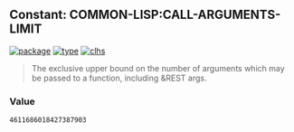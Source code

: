 ## Constant: COMMON-LISP:CALL-ARGUMENTS-LIMIT
[![package](https://img.shields.io/badge/Package-COMMON--LISP-5f9ea0.svg?style=social&colorA=999999)](../) [![type](https://img.shields.io/badge/Type-Constant-5f9ea0.svg?style=social&colorA=999999)](../#constant) [![clhs](https://img.shields.io/badge/CLHS-CALL--ARGUMENTS--LIMIT-5f9ea0.svg?style=social&colorA=999999)](http://www.lispworks.com/documentation/HyperSpec/Body/v_call_a.htm) 

> The exclusive upper bound on the number of arguments which may be passed
> to a function, including &REST args.

### Value
```
4611686018427387903
```
